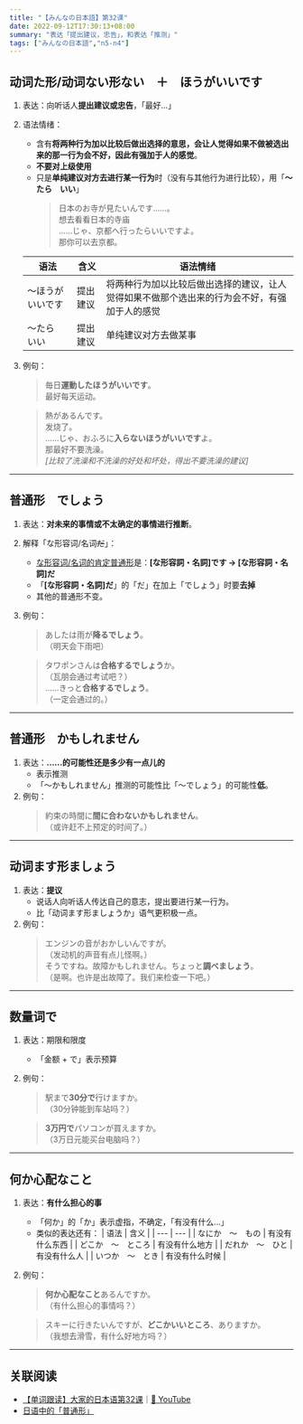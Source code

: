 ```yaml
---
title: "【みんなの日本語】第32课"
date: 2022-09-12T17:30:13+08:00
summary: "表达「提出建议，忠告」，和表达「推测」"
tags: ["みんなの日本語","n5-n4"]
---
```


## 动词た形/动词ない形ない　＋　ほうがいいです
1. 表达：向听话人**提出建议或忠告**，「最好...」
2. 语法情绪：
	- 含有**将两种行为加以比较后做出选择的意思，会让人觉得如果不做被选出来的那一行为会不好，因此有强加于人的感觉**。
	- **不要对上级使用**
	- 只是**单纯建议对方去进行某一行为**时（没有与其他行为进行比较），用「**〜たら　いい**」
        > 日本のお寺が見たいんです......。  
        想去看看日本的寺庙  
        ......じゃ、京都へ行ったらいいですよ。  
        那你可以去京都。
	 
	| 语法 | 含义 | 语法情绪 |
	| --- | --- | --- |
	| 〜ほうがいいです | 提出建议 | 将两种行为加以比较后做出选择的建议，让人觉得如果不做那个选出来的行为会不好，有强加于人的感觉 |
	| 〜たら　いい | 提出建议 | 单纯建议对方去做某事 |

3. 例句：
    > 毎日**運動したほうがいいです**。  
      最好每天运动。

    > 熱があるんです。  
      发烧了。  
      ......じゃ、おふろに**入らないほうがいいです**よ。  
      那最好不要洗澡。  
      *[比较了洗澡和不洗澡的好处和坏处，得出不要洗澡的建议]*

---
## 普通形　でしょう
1. 表达：**对未来的事情或不太确定的事情进行推断**。
2. 解释「な形容词/名词~~だ~~」：
    - [な形容词/名词的肯定普通形](/jp/ordinary-form#な形容词和名词的普通形)是：**[な形容詞・名詞]です → [な形容詞・名詞]だ**
    - 「**[な形容詞・名詞]だ**」的「だ」在加上「でしょう」时要**去掉**
    - 其他的普通形不变。
3. 例句：
    > あしたは雨が**降るでしょう**。  
     （明天会下雨吧）

    > タワポンさんは**合格するでしょう**か。  
     （瓦朋会通过考试吧？）  
      ......きっと**合格するでしょう**。  
     （一定会通过的。）

---
## 普通形　かもしれません
1. 表达：**......的可能性还是多少有一点儿的**
    - 表示推测
    - 「～かもしれません」推测的可能性比「～でしょう」的可能性**低**。
2. 例句：
    > 約束の時間に**間に合わないかもしれません**。  
     （或许赶不上预定的时间了。）

---
## 动词ます形ましょう

1. 表达：**提议**
    - 说话人向听话人传达自己的意志，提出要进行某一行为。
    - 比「动词ます形ましょうか」语气更积极一点。
2. 例句：
    > エンジンの音がおかしいんですが。  
     （发动机的声音有点儿怪啊。）   
      そうですね。故障かもしれません。ちょっと**調べましょう**。  
     （是啊。也许是出故障了。我们来检查一下吧。）
    
---
## 数量词で
1. 表达：期限和限度
    - 「金额 + で」表示预算
2. 例句：
    > 駅まで**30分で**行けますか。  
     （30分钟能到车站吗？）
    
    > **3万円で**パソコンが買えますか。  
     （3万日元能买台电脑吗？）

---
## 何か心配なこと
1. 表达：**有什么担心的事**
    - 「何か」的「か」表示虚指，不确定，「有没有什么...」
    - 类似的表达还有：
        | 语法 | 含义 |
        | --- | --- |
        | なにか　〜　もの | 有没有什么东西 |
        | どこか　〜　ところ | 有没有什么地方 |
        | だれか　〜　ひと | 有没有什么人 |
        | いつか　〜　とき | 有没有什么时候 |
2. 例句：
    > **何か心配なこと**あるんですか。  
     （有什么担心的事情吗？）

    > スキーに行きたいんですが、**どこかいいところ**、ありますか。  
     （我想去滑雪，有什么好地方吗？）

---
## 关联阅读
- [【单词跟读】大家的日本语第32课](https://www.bilibili.com/video/BV1G34y1e7RA?p=32)｜[🔗 YouTube](https://youtu.be/paL-ICMzlAo)
- [日语中的「普通形」](/jp/ordinary-form)
